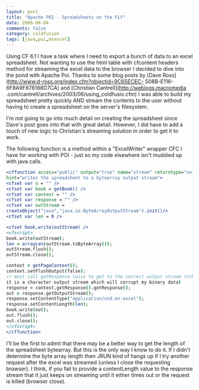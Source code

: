 ```yaml
---
layout: post
title: "Apache POI - Spreadsheets on the FLY"
date: 2006-08-04
comments: false
category: coldfusion
tags: [java,poi,msexcel]
---
```

Using CF 6.1 I have a task where I need to export a bunch of data to an excel
spreadsheet. Not wanting to use the html table with cfcontent headers method
for streaming the excel data to the browser I decided to dive into the pond
with Apache Poi. Thanks to some blog posts by [Dave
Ross](http://www.d-ross.org/index.cfm?objectid=9C65ECEC-
508B-E116-6F8A9F878188D7CA) and [Christian Cantrell](http://weblogs.macromedia
.com/cantrell/archives/2003/06/using_coldfusio.cfm) I was able to build my
spreadsheet pretty quickly AND stream the contents to the user without having
to create a spreadsheet on the server's filesystem.

I'm not going to go into much detail on creating the spreadsheet since Dave's
post goes into that with great detail. However, I did have to add a touch of
new logic to Christian's streaming solution in order to get it to work.

The following function is a method within a "ExcelWriter" wrapper CFC I have
for working with POI - just so my code elsewhere isn't muddied up with java
calls.


```cfc
<cffunction access="public" output="true" name="stream" returntype="void"
hint="writes the spreadsheet to a bytearray output stream">
<cfset var o = "" />
<cfset var book = getBook() />
<cfset var context = "" />
<cfset var response = "" />
<cfset var outStream =
createObject("java","java.io.ByteArrayOutputStream").init()/>
<cfset var len = 0 />

<cfset book.write(outStream) />
<cfscript>
book.write(outStream);
len = arrayLen(outStream.toByteArray());
outStream.flush();
outStream.close();

context = getPageContext();
context.setFlushOutput(false);
// must call getResponse twice to get to the correct output stream (otherwise
it is a character output stream which will corrupt my binary data)
response = context.getResponse().getResponse();
out = response.getOutputStream();
response.setContentType("application/vnd.ms-excel");
response.setContentLength(len);
book.write(out);
out.flush();
out.close();
</cfscript>
</cffunction>

```


I'll be the first to admit that there may be a better way to get the length of
the spreadsheet bytearray. But this is the only way I know to do it. If I
didn't determine the byte array length then JRUN kind of hangs up if I try
another request after the excel was streamed (unless I close the requesting
browser). I think, if you fail to provide a contentLength value to the
response stream that it just keeps on streaming until it either times out or
the request is killed (browser close).
